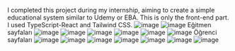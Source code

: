 I completed this project during my internship, aiming to create a simple educational system similar to Udemy or EBA. This is only the front-end part. I used TypeScript-React and Tailwind CSS.
![image](https://github.com/serizawe/education-system/assets/87567732/9e52c18a-a51f-4443-9c59-a82f7bc32459)
![image](https://github.com/serizawe/education-system/assets/87567732/5f9a2d5e-7c88-4eb4-93b4-2530f62dba2c)
Eğitmen sayfaları
![image](https://github.com/serizawe/education-system/assets/87567732/90edd165-7b10-4b4e-a1fe-0b261d7dc23b)
![image](https://github.com/serizawe/education-system/assets/87567732/b49c2862-7fc2-420a-a952-f59ec09c906a)
![image](https://github.com/serizawe/education-system/assets/87567732/b6317991-a3a6-4171-9166-3869715e83f8)
![image](https://github.com/serizawe/education-system/assets/87567732/6bc23f1b-c219-4581-bc52-06767955f59b)
![image](https://github.com/serizawe/education-system/assets/87567732/261c76ec-bf25-4535-8003-7043090fd8df)
![image](https://github.com/serizawe/education-system/assets/87567732/58ce2c6e-4394-4dad-bec9-88a2af427c5b)
Öğrenci sayfaları
![image](https://github.com/serizawe/education-system/assets/87567732/09009a44-1d16-4fd3-9963-55fb9026a08c)
![image](https://github.com/serizawe/education-system/assets/87567732/b62c2f1e-2242-4c7a-a57e-b7e4ac9bace8)
![image](https://github.com/serizawe/education-system/assets/87567732/c35380b5-d3ed-4f91-97da-e6c5b3589664)
![image](https://github.com/serizawe/education-system/assets/87567732/2c16ffd6-65b9-4da1-9968-7304dd969765)
![image](https://github.com/serizawe/education-system/assets/87567732/c8733479-1908-4327-92e3-5985c686fc46)
![image](https://github.com/serizawe/education-system/assets/87567732/f0576ce0-369a-49ff-8632-07e6a6b3c78f)
![image](https://github.com/serizawe/education-system/assets/87567732/8efda010-1ef0-4294-83a5-81bad0500ecc)









